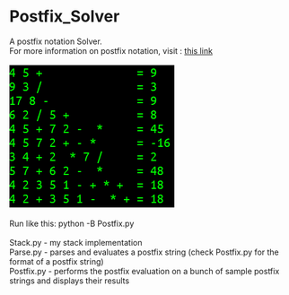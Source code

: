 # Postfix_Solver
A postfix notation Solver. <br>
For more information on postfix notation, visit : [this link](https://en.wikipedia.org/wiki/Reverse_Polish_notation) <br><br>
![postfix solver in action](https://github.com/kingmak/Postfix_Solver/blob/master/example.png) <br><br>
Run like this: python -B Postfix.py <br><br>
Stack.py - my stack implementation <br>
Parse.py - parses and evaluates a postfix string (check Postfix.py for the format of a postfix string) <br>
Postfix.py - performs the postfix evaluation on a bunch of sample postfix strings and displays their results <br>
